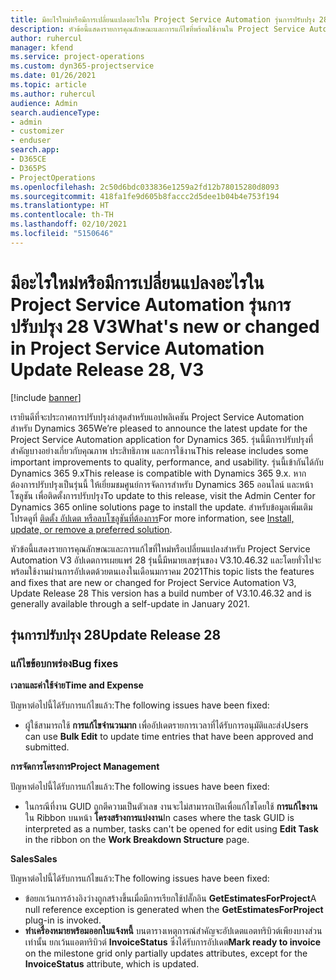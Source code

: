 ```yaml
---
title: มีอะไรใหม่หรือมีการเปลี่ยนแปลงอะไรใน Project Service Automation รุ่นการปรับปรุง 28 V3
description: หัวข้อนี้แสดงรายการคุณลักษณะและการแก้ไขที่พร้อมใช้งานใน Project Service Automation รุ่นการปรับปรุง 28 V3
author: ruhercul
manager: kfend
ms.service: project-operations
ms.custom: dyn365-projectservice
ms.date: 01/26/2021
ms.topic: article
ms.author: ruhercul
audience: Admin
search.audienceType:
- admin
- customizer
- enduser
search.app:
- D365CE
- D365PS
- ProjectOperations
ms.openlocfilehash: 2c50d6bdc033836e1259a2fd12b78015280d8093
ms.sourcegitcommit: 418fa1fe9d605b8faccc2d5dee1b04b4e753f194
ms.translationtype: HT
ms.contentlocale: th-TH
ms.lasthandoff: 02/10/2021
ms.locfileid: "5150646"
---
```

# <a name="whats-new-or-changed-in-project-service-automation-update-release-28-v3"></a><span data-ttu-id="cfa63-103">มีอะไรใหม่หรือมีการเปลี่ยนแปลงอะไรใน Project Service Automation รุ่นการปรับปรุง 28 V3</span><span class="sxs-lookup"><span data-stu-id="cfa63-103">What's new or changed in Project Service Automation Update Release 28, V3</span></span>

[!include [banner](../includes/psa-now-project-operations.md)]

<span data-ttu-id="cfa63-104">เรายินดีที่จะประกาศการปรับปรุงล่าสุดสำหรับแอปพลิเคชัน Project Service Automation สำหรับ Dynamics 365</span><span class="sxs-lookup"><span data-stu-id="cfa63-104">We’re pleased to announce the latest update for the Project Service Automation application for Dynamics 365.</span></span> <span data-ttu-id="cfa63-105">รุ่นนี้มีการปรับปรุงที่สำคัญบางอย่างเกี่ยวกับคุณภาพ ประสิทธิภาพ และการใช้งาน</span><span class="sxs-lookup"><span data-stu-id="cfa63-105">This release includes some important improvements to quality, performance, and usability.</span></span> <span data-ttu-id="cfa63-106">รุ่นนี้เข้ากันได้กับ Dynamics 365 9.x</span><span class="sxs-lookup"><span data-stu-id="cfa63-106">This release is compatible with Dynamics 365 9.x.</span></span> <span data-ttu-id="cfa63-107">หากต้องการปรับปรุงเป็นรุ่นนี้ ให้เยี่ยมชมศูนย์การจัดการสำหรับ Dynamics 365 ออนไลน์ และหน้าโซลูชัน เพื่อติดตั้งการปรับปรุง</span><span class="sxs-lookup"><span data-stu-id="cfa63-107">To update to this release, visit the Admin Center for Dynamics 365 online solutions page to install the update.</span></span> <span data-ttu-id="cfa63-108">สำหรับข้อมูลเพิ่มเติม โปรดดูที่ [ติดตั้ง อัปเดต หรือลบโซลูชันที่ต้องการ](https://docs.microsoft.com/power-platform/admin/install-remove-preferred-solution)</span><span class="sxs-lookup"><span data-stu-id="cfa63-108">For more information, see [Install, update, or remove a preferred solution](https://docs.microsoft.com/power-platform/admin/install-remove-preferred-solution).</span></span>

<span data-ttu-id="cfa63-109">หัวข้อนี้แสดงรายการคุณลักษณะและการแก้ไขที่ใหม่หรือเปลี่ยนแปลงสำหรับ Project Service Automation V3 อัปเดตการเผยแพร่ 28 รุ่นนี้มีหมายเลขรุ่นของ V3.10.46.32 และโดยทั่วไปจะพร้อมใช้งานผ่านการอัปเดตด้วยตนเองในเดือนมกราคม 2021</span><span class="sxs-lookup"><span data-stu-id="cfa63-109">This topic lists the features and fixes that are new or changed for Project Service Automation V3, Update Release 28 This version has a build number of V3.10.46.32 and is generally available through a self-update in January 2021.</span></span>

## <a name="update-release-28"></a><span data-ttu-id="cfa63-110">รุ่นการปรับปรุง 28</span><span class="sxs-lookup"><span data-stu-id="cfa63-110">Update Release 28</span></span>

### <a name="bug-fixes"></a><span data-ttu-id="cfa63-111">แก้ไขข้อบกพร่อง</span><span class="sxs-lookup"><span data-stu-id="cfa63-111">Bug fixes</span></span>

<span data-ttu-id="cfa63-112">**เวลาและค่าใช้จ่าย**</span><span class="sxs-lookup"><span data-stu-id="cfa63-112">**Time and Expense**</span></span>

<span data-ttu-id="cfa63-113">ปัญหาต่อไปนี้ได้รับการแก้ไขแล้ว:</span><span class="sxs-lookup"><span data-stu-id="cfa63-113">The following issues have been fixed:</span></span>

- <span data-ttu-id="cfa63-114">ผู้ใช้สามารถใช้ **การแก้ไขจำนวนมาก** เพื่ออัปเดตรายการเวลาที่ได้รับการอนุมัติและส่ง</span><span class="sxs-lookup"><span data-stu-id="cfa63-114">Users can use **Bulk Edit** to update time entries that have been approved and submitted.</span></span>

<span data-ttu-id="cfa63-115">**การจัดการโครงการ**</span><span class="sxs-lookup"><span data-stu-id="cfa63-115">**Project Management**</span></span>

<span data-ttu-id="cfa63-116">ปัญหาต่อไปนี้ได้รับการแก้ไขแล้ว:</span><span class="sxs-lookup"><span data-stu-id="cfa63-116">The following issues have been fixed:</span></span>

- <span data-ttu-id="cfa63-117">ในกรณีที่งาน GUID ถูกตีความเป็นตัวเลข งานจะไม่สามารถเปิดเพื่อแก้ไขโดยใช้ **การแก้ไขงาน** ใน Ribbon บนหน้า **โครงสร้างการแบ่งงาน**</span><span class="sxs-lookup"><span data-stu-id="cfa63-117">In cases where the task GUID is interpreted as a number, tasks can't be opened for edit using **Edit Task** in the ribbon on the **Work Breakdown Structure** page.</span></span>

<span data-ttu-id="cfa63-118">**Sales**</span><span class="sxs-lookup"><span data-stu-id="cfa63-118">**Sales**</span></span>

<span data-ttu-id="cfa63-119">ปัญหาต่อไปนี้ได้รับการแก้ไขแล้ว:</span><span class="sxs-lookup"><span data-stu-id="cfa63-119">The following issues have been fixed:</span></span>

- <span data-ttu-id="cfa63-120">ข้อยกเว้นการอ้างอิงว่างถูกสร้างขึ้นเมื่อมีการเรียกใช้ปลั๊กอิน **GetEstimatesForProject**</span><span class="sxs-lookup"><span data-stu-id="cfa63-120">A null reference exception is generated when the **GetEstimatesForProject** plug-in is invoked.</span></span>
- <span data-ttu-id="cfa63-121">**ทำเครื่องหมายพร้อมออกใบแจ้งหนี้** บนตารางเหตุการณ์สำคัญจะอัปเดตแอตทริบิวต์เพียงบางส่วนเท่านั้น ยกเว้นแอตทริบิวต์ **InvoiceStatus** ซึ่งได้รับการอัปเดต</span><span class="sxs-lookup"><span data-stu-id="cfa63-121">**Mark ready to invoice** on the milestone grid only partially updates attributes, except for the **InvoiceStatus** attribute, which is updated.</span></span>

